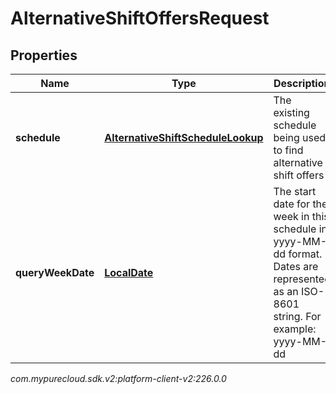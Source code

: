 # AlternativeShiftOffersRequest


## Properties

| Name | Type | Description | Notes |
| ------------ | ------------- | ------------- | ------------- |
| **schedule** | [**AlternativeShiftScheduleLookup**](AlternativeShiftScheduleLookup) | The existing schedule being used to find alternative shift offers |  |
| **queryWeekDate** | [**LocalDate**](LocalDate) | The start date for the week in this schedule in yyyy-MM-dd format. Dates are represented as an ISO-8601 string. For example: yyyy-MM-dd |  |




_com.mypurecloud.sdk.v2:platform-client-v2:226.0.0_
